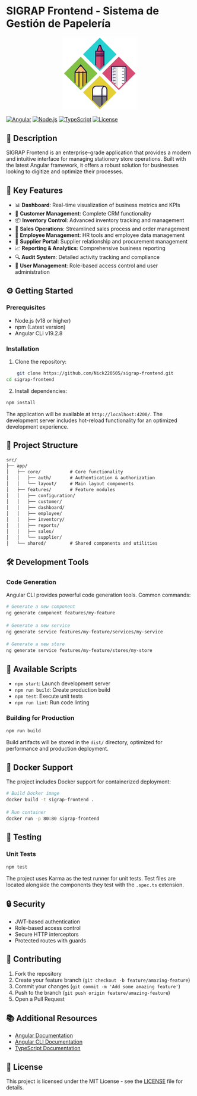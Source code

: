 # SIGRAP Frontend - Sistema de Gestión de Papelería

<p align="center">
  <img src="public/logo.png" alt="SIGRAP Logo" width="200">
</p>

[![Angular](https://img.shields.io/badge/Angular-19.2.8-red)](https://angular.dev)
[![Node.js](https://img.shields.io/badge/Node.js-18.0.0-green)](https://nodejs.org/)
[![TypeScript](https://img.shields.io/badge/TypeScript-5.4.0-blue)](https://www.typescriptlang.org/)
[![License](https://img.shields.io/badge/License-MIT-blue.svg)](LICENSE)

## 📝 Description

SIGRAP Frontend is an enterprise-grade application that provides a modern and intuitive interface for managing stationery store operations. Built with the latest Angular framework, it offers a robust solution for businesses looking to digitize and optimize their processes.

## 🚀 Key Features

- 📊 **Dashboard**: Real-time visualization of business metrics and KPIs
- 👥 **Customer Management**: Complete CRM functionality
- 📦 **Inventory Control**: Advanced inventory tracking and management
- 🏪 **Sales Operations**: Streamlined sales process and order management
- 👤 **Employee Management**: HR tools and employee data management
- 🤝 **Supplier Portal**: Supplier relationship and procurement management
- 📈 **Reporting & Analytics**: Comprehensive business reporting
- 🔍 **Audit System**: Detailed activity tracking and compliance
- 🔐 **User Management**: Role-based access control and user administration

## ⚙️ Getting Started

### Prerequisites
- Node.js (v18 or higher)
- npm (Latest version)
- Angular CLI v19.2.8

### Installation

1. Clone the repository:
```bash
    git clone https://github.com/Nick220505/sigrap-frontend.git
cd sigrap-frontend
```

2. Install dependencies:
```bash
npm install
```

The application will be available at `http://localhost:4200/`. The development server includes hot-reload functionality for an optimized development experience.

## 📁 Project Structure

```
src/
├── app/
│   ├── core/           # Core functionality
│   │   ├── auth/       # Authentication & authorization
│   │   └── layout/     # Main layout components
│   ├── features/       # Feature modules
│   │   ├── configuration/
│   │   ├── customer/
│   │   ├── dashboard/
│   │   ├── employee/
│   │   ├── inventory/
│   │   ├── reports/
│   │   ├── sales/
│   │   └── supplier/
│   └── shared/         # Shared components and utilities
```

## 🛠️ Development Tools

### Code Generation

Angular CLI provides powerful code generation tools. Common commands:

```bash
# Generate a new component
ng generate component features/my-feature

# Generate a new service
ng generate service features/my-feature/services/my-service

# Generate a new store
ng generate service features/my-feature/stores/my-store
```

## 📜 Available Scripts

- `npm start`: Launch development server
- `npm run build`: Create production build
- `npm test`: Execute unit tests
- `npm run lint`: Run code linting

### Building for Production

```bash
npm run build
```

Build artifacts will be stored in the `dist/` directory, optimized for performance and production deployment.

## 🐳 Docker Support

The project includes Docker support for containerized deployment:

```bash
# Build Docker image
docker build -t sigrap-frontend .

# Run container
docker run -p 80:80 sigrap-frontend
```

## 🧪 Testing

### Unit Tests
```bash
npm test
```

The project uses Karma as the test runner for unit tests. Test files are located alongside the components they test with the `.spec.ts` extension.

## 🔒 Security

- JWT-based authentication
- Role-based access control
- Secure HTTP interceptors
- Protected routes with guards

## 🤝 Contributing

1. Fork the repository
2. Create your feature branch (`git checkout -b feature/amazing-feature`)
3. Commit your changes (`git commit -m 'Add some amazing feature'`)
4. Push to the branch (`git push origin feature/amazing-feature`)
5. Open a Pull Request

## 📚 Additional Resources

- [Angular Documentation](https://angular.dev)
- [Angular CLI Documentation](https://angular.dev/tools/cli)
- [TypeScript Documentation](https://www.typescriptlang.org/docs)

## 📝 License

This project is licensed under the MIT License - see the [LICENSE](LICENSE) file for details.
